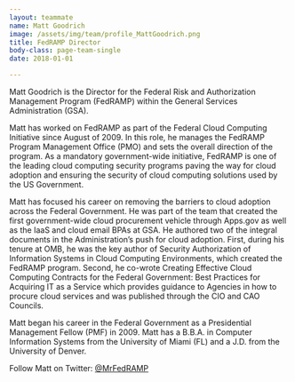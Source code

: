 ```yaml
---
layout: teammate
name: Matt Goodrich
image: /assets/img/team/profile_MattGoodrich.png
title: FedRAMP Director
body-class: page-team-single
date: 2018-01-01

---
```

Matt Goodrich is the Director for the Federal Risk and Authorization Management Program (FedRAMP) within the General Services Administration (GSA).

Matt has worked on FedRAMP as part of the Federal Cloud Computing Initiative since August of 2009. In this role, he manages the FedRAMP Program Management Office (PMO) and sets the overall direction of the program. As a mandatory government-wide initiative, FedRAMP is one of the leading cloud computing security programs paving the way for cloud adoption and ensuring the security of cloud computing solutions used by the US Government.

Matt has focused his career on removing the barriers to cloud adoption across the Federal Government. He was part of the team that created the first government-wide cloud procurement vehicle through Apps.gov as well as the IaaS and cloud email BPAs at GSA. He authored two of the integral documents in the Administration’s push for cloud adoption. First, during his tenure at OMB, he was the key author of Security Authorization of Information Systems in Cloud Computing Environments, which created the FedRAMP program. Second, he co-wrote Creating Effective Cloud Computing Contracts for the Federal Government: Best Practices for Acquiring IT as a Service which provides guidance to Agencies in how to procure cloud services and was published through the CIO and CAO Councils.

Matt began his career in the Federal Government as a Presidential Management Fellow (PMF) in 2009. Matt has a B.B.A. in Computer Information Systems from the University of Miami (FL) and a J.D. from the University of Denver.

Follow Matt on Twitter: [@MrFedRAMP](http://twitter.com/MrFedRAMP)
